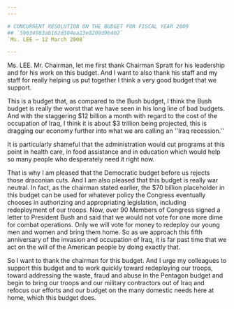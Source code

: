 ```yaml
---
---

# CONCURRENT RESOLUTION ON THE BUDGET FOR FISCAL YEAR 2009
## `59634983ab162d304ea23e0209d9b402`
`Ms. LEE — 12 March 2008`

---
```



Ms. LEE. Mr. Chairman, let me first thank Chairman Spratt for his 
leadership and for his work on this budget. And I want to also thank 
his staff and my staff for really helping us put together I think a 
very good budget that we support.

This is a budget that, as compared to the Bush budget, I think the 
Bush budget is really the worst that we have seen in his long line of 
bad budgets. And with the staggering $12 billion a month with regard to 
the cost of the occupation of Iraq, I think it is about $3 trillion 
being projected, this is dragging our economy further into what we are 
calling an ''Iraq recession.''

It is particularly shameful that the administration would cut 
programs at this point in health care, in food assistance and in 
education which would help so many people who desperately need it right 
now.

That is why I am pleased that the Democratic budget before us rejects 
those draconian cuts. And I am also pleased that this budget is really 
war neutral. In fact, as the chairman stated earlier, the $70 billion 
placeholder in this budget can be used for whatever policy the Congress 
eventually chooses in authorizing and appropriating legislation, 
including redeployment of our troops. Now, over 90 Members of Congress 
signed a letter to President Bush and said that we would not vote for 
one more dime for combat operations. Only we will vote for money to 
redeploy our young men and women and bring them home. So as we approach 
this fifth anniversary of the invasion and occupation of Iraq, it is 
far past time that we act on the will of the American people by doing 
exactly that.

So I want to thank the chairman for this budget. And I urge my 
colleagues to support this budget and to work quickly toward 
redeploying our troops, toward addressing the waste, fraud and abuse in 
the Pentagon budget and begin to bring our troops and our military 
contractors out of Iraq and refocus our efforts and our budget on the 
many domestic needs here at home, which this budget does.